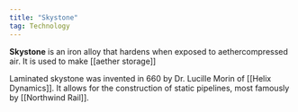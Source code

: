 ```yaml
---
title: "Skystone"
tag: Technology
---
```


**Skystone** is an iron alloy that hardens when exposed to aethercompressed air. It is used to make [[aether storage]]

Laminated skystone was invented in 660 by Dr. Lucille Morin of [[Helix Dynamics]]. It allows for the construction of static pipelines, most famously by [[Northwind Rail]].
